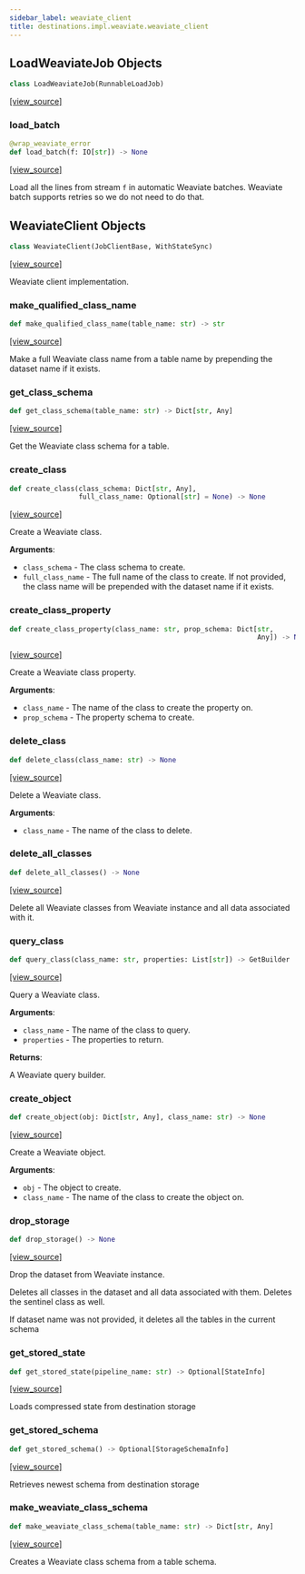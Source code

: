 ```yaml
---
sidebar_label: weaviate_client
title: destinations.impl.weaviate.weaviate_client
---
```


## LoadWeaviateJob Objects

```python
class LoadWeaviateJob(RunnableLoadJob)
```

[[view_source]](https://github.com/dlt-hub/dlt/blob/9857029af018a582dd24da4070562f58bb7e9fc5/dlt/destinations/impl/weaviate/weaviate_client.py#L152)

### load\_batch

```python
@wrap_weaviate_error
def load_batch(f: IO[str]) -> None
```

[[view_source]](https://github.com/dlt-hub/dlt/blob/9857029af018a582dd24da4070562f58bb7e9fc5/dlt/destinations/impl/weaviate/weaviate_client.py#L180)

Load all the lines from stream `f` in automatic Weaviate batches.
Weaviate batch supports retries so we do not need to do that.

## WeaviateClient Objects

```python
class WeaviateClient(JobClientBase, WithStateSync)
```

[[view_source]](https://github.com/dlt-hub/dlt/blob/9857029af018a582dd24da4070562f58bb7e9fc5/dlt/destinations/impl/weaviate/weaviate_client.py#L235)

Weaviate client implementation.

### make\_qualified\_class\_name

```python
def make_qualified_class_name(table_name: str) -> str
```

[[view_source]](https://github.com/dlt-hub/dlt/blob/9857029af018a582dd24da4070562f58bb7e9fc5/dlt/destinations/impl/weaviate/weaviate_client.py#L288)

Make a full Weaviate class name from a table name by prepending
the dataset name if it exists.

### get\_class\_schema

```python
def get_class_schema(table_name: str) -> Dict[str, Any]
```

[[view_source]](https://github.com/dlt-hub/dlt/blob/9857029af018a582dd24da4070562f58bb7e9fc5/dlt/destinations/impl/weaviate/weaviate_client.py#L300)

Get the Weaviate class schema for a table.

### create\_class

```python
def create_class(class_schema: Dict[str, Any],
                 full_class_name: Optional[str] = None) -> None
```

[[view_source]](https://github.com/dlt-hub/dlt/blob/9857029af018a582dd24da4070562f58bb7e9fc5/dlt/destinations/impl/weaviate/weaviate_client.py#L306)

Create a Weaviate class.

**Arguments**:

- `class_schema` - The class schema to create.
- `full_class_name` - The full name of the class to create. If not
  provided, the class name will be prepended with the dataset name
  if it exists.

### create\_class\_property

```python
def create_class_property(class_name: str, prop_schema: Dict[str,
                                                             Any]) -> None
```

[[view_source]](https://github.com/dlt-hub/dlt/blob/9857029af018a582dd24da4070562f58bb7e9fc5/dlt/destinations/impl/weaviate/weaviate_client.py#L327)

Create a Weaviate class property.

**Arguments**:

- `class_name` - The name of the class to create the property on.
- `prop_schema` - The property schema to create.

### delete\_class

```python
def delete_class(class_name: str) -> None
```

[[view_source]](https://github.com/dlt-hub/dlt/blob/9857029af018a582dd24da4070562f58bb7e9fc5/dlt/destinations/impl/weaviate/weaviate_client.py#L338)

Delete a Weaviate class.

**Arguments**:

- `class_name` - The name of the class to delete.

### delete\_all\_classes

```python
def delete_all_classes() -> None
```

[[view_source]](https://github.com/dlt-hub/dlt/blob/9857029af018a582dd24da4070562f58bb7e9fc5/dlt/destinations/impl/weaviate/weaviate_client.py#L346)

Delete all Weaviate classes from Weaviate instance and all data
associated with it.

### query\_class

```python
def query_class(class_name: str, properties: List[str]) -> GetBuilder
```

[[view_source]](https://github.com/dlt-hub/dlt/blob/9857029af018a582dd24da4070562f58bb7e9fc5/dlt/destinations/impl/weaviate/weaviate_client.py#L352)

Query a Weaviate class.

**Arguments**:

- `class_name` - The name of the class to query.
- `properties` - The properties to return.
  

**Returns**:

  A Weaviate query builder.

### create\_object

```python
def create_object(obj: Dict[str, Any], class_name: str) -> None
```

[[view_source]](https://github.com/dlt-hub/dlt/blob/9857029af018a582dd24da4070562f58bb7e9fc5/dlt/destinations/impl/weaviate/weaviate_client.py#L364)

Create a Weaviate object.

**Arguments**:

- `obj` - The object to create.
- `class_name` - The name of the class to create the object on.

### drop\_storage

```python
def drop_storage() -> None
```

[[view_source]](https://github.com/dlt-hub/dlt/blob/9857029af018a582dd24da4070562f58bb7e9fc5/dlt/destinations/impl/weaviate/weaviate_client.py#L373)

Drop the dataset from Weaviate instance.

Deletes all classes in the dataset and all data associated with them.
Deletes the sentinel class as well.

If dataset name was not provided, it deletes all the tables in the current schema

### get\_stored\_state

```python
def get_stored_state(pipeline_name: str) -> Optional[StateInfo]
```

[[view_source]](https://github.com/dlt-hub/dlt/blob/9857029af018a582dd24da4070562f58bb7e9fc5/dlt/destinations/impl/weaviate/weaviate_client.py#L502)

Loads compressed state from destination storage

### get\_stored\_schema

```python
def get_stored_schema() -> Optional[StorageSchemaInfo]
```

[[view_source]](https://github.com/dlt-hub/dlt/blob/9857029af018a582dd24da4070562f58bb7e9fc5/dlt/destinations/impl/weaviate/weaviate_client.py#L547)

Retrieves newest schema from destination storage

### make\_weaviate\_class\_schema

```python
def make_weaviate_class_schema(table_name: str) -> Dict[str, Any]
```

[[view_source]](https://github.com/dlt-hub/dlt/blob/9857029af018a582dd24da4070562f58bb7e9fc5/dlt/destinations/impl/weaviate/weaviate_client.py#L618)

Creates a Weaviate class schema from a table schema.

